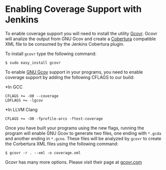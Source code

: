 # Enabling Coverage Support with Jenkins
To enable coverage support you will need to install the utility [Gcovr][]. Gcovr will analize the output from GNU Gcov and create a [Cobertura][] compatible XML file to be consumed by the Jenkins Cobertura plugin.

To install `gcovr` type the following command:

```
$ sudo easy_install gcovr
```

To enable [GNU Gcov][] support in your programs, you need to enable coverage support by adding the following CFLAGS to our build:

*In GCC

```
CFLAGS += -O0 --coverage
LDFLAGS += -lgcov
```

*In LLVM Clang

```
CFLAGS += -O0 -fprofile-arcs -ftest-coverage
```

Once you have built your programs using the new flags, running the program will enable GNU Gcov to generate two files, one ending with `*.gcda` and another ending in `*.gcno`.  These files will be analyzed by `gcovr` to create the Corbertura XML files using the following command:

```
$ gcovr -r . --xml -o coverage.xml
```

Gcovr has many more options.  Please visit their page at [gcovr.com][]

[Cobertura]: http://cobertura.sourceforge.net
[Gcovr]: http://gcovr.com 
[gcovr.com]: http://gcovr.com
[GNU Gcov]: http://gcc.gnu.org/onlinedocs/gcc/Gcov.html

